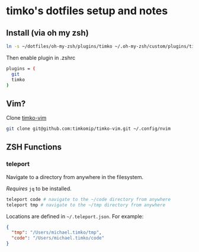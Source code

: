 # timko's dotfiles setup and notes

## Install (via oh my zsh)

```sh
ln -s ~/dotfiles/oh-my-zsh/plugins/timko ~/.oh-my-zsh/custom/plugins/timko

```

Then enable plugin in .zshrc

```sh
plugins = (
  git
  timko
)
```

## Vim?

Clone [timko-vim](https://github.com/timkomip/timko-vim)

```sh
git clone git@github.com:timkomip/timko-vim.git ~/.config/nvim
```

## ZSH Functions

### teleport

Navigate to a directory from anywhere in the filesystem.

_Requires_ `jq` to be installed.

```sh
teleport code # navigate to the ~/code directory from anywhere
teleport tmp # navigate to the ~/tmp directory from anywhere
```

Locations are defined in `~/.teleport.json`. For example:

```json
{
  "tmp": "/Users/michael.timko/tmp",
  "code": "/Users/michael.timko/code"
}
```
